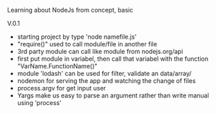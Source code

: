 Learning about NodeJs from concept, basic

V.0.1
- starting project by type 'node namefile.js'
- "require()" used to call module/file in another file
- 3rd party module can call like module from nodejs.org/api
- first put module in variabel, then call that variabel with the function "VarName.FunctionName()"
- module 'lodash' can be used for filter, validate an data/array/
- nodemon for serving the app and watching the change of files
- process.argv for get input user
- Yargs make us easy to parse an argument rather than write manual using 'process'